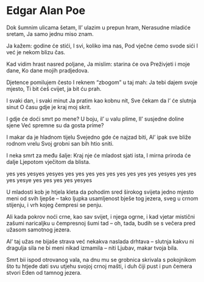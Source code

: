 # Edgar Alan Poe

Dok šumnim ulicama šetam,
Il’ ulazim u prepun hram,
Nerasudne mladiće sretam,
Ja samo jednu miso znam.

Ja kažem: godine će stići,
I svi, koliko ima nas,
Pod vječne ćemo svode sići
I već je nekom blizu čas.

Kad vidim hrast nasred poljane,
Ja mislim: starina će ova
Preživjeti i moje dane,
Ko dane mojih pradjedova.

Djetence pomilujem često
I reknem “zbogom” u taj mah:
Ja tebi dajem svoje mjesto,
Ti bit ćeš cvijet, ja bit ću prah.

I svaki dan, i svaki minut
Ja pratim kao kobnu nit,
Sve čekam da l’ će slutnja sinut
O času gdje je kraj moj skrit.

I gdje će doći smrt po mene?
U boju, il’ u valu plime,
Il’ susjedne doline sjene
Već spremne su da gosta prime?

I makar da je hladnom tijelu
Svejedno gde će najzad biti,
Al’ ipak sve bliže rodnom vrelu
Svoj grobni san bih htio sniti.

I neka smrt za među šalje:
Kraj nje će mladost sjati ista,
I mirna priroda će dalje
Ljepotom vječitom da blista.

yes          yes          yesyes
yesyes    yes      yes         yes
yes  yes  yes     yes           yes
yes    yesyes     yes           yes
yes       yesye      yes        yes
yes          yes           yesyes

U mladosti kob je htjela kleta
da pohodim sred širokog svijeta
jedno mjesto meni od svih ljepše –
tako ljupka usamljenost bješe
tog jezera, sveg u crnom stijenju,
i vrh kojeg čempresi se penju.

Ali kada pokrov noći crne,
kao sav svijet, i njega ogrne,
i kad vjetar mistični zašumi
naricaljku u čempresnoj šumi
tad – oh, tada, budih se s večera
pred užasom samotnog jezera.

Al’ taj užas ne bijaše strava
već nekakva naslada drhtava –
slutnja kakvu ni dragulja sila
ne bi meni nikad izmamila –
niti Ljubav, makar tvoja bila.

Smrt bii ispod otrovanog vala,
na dnu mu se grobnica skrivala
s pokojnikom što tu htjede dati
svu utjehu svojoj crnoj mašti,
i duh čiji pust i pun čemera
stvori Eden od tamnog jezera.
